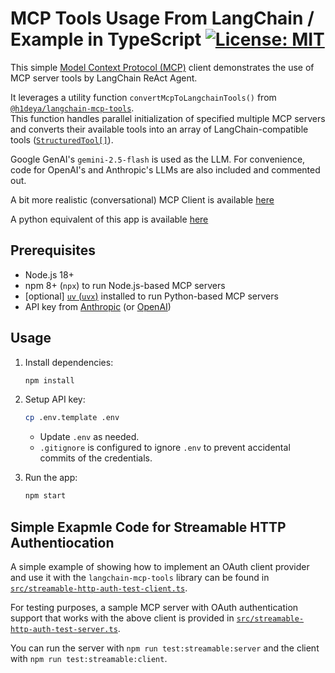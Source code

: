 # MCP Tools Usage From LangChain / Example in TypeScript [![License: MIT](https://img.shields.io/badge/License-MIT-blue.svg)](https://github.com/hideya/mcp-langchain-tools-ts-usage/blob/main/LICENSE)

This simple [Model Context Protocol (MCP)](https://modelcontextprotocol.io/)
client demonstrates the use of MCP server tools by LangChain ReAct Agent.

It leverages a utility function `convertMcpToLangchainTools()` from
[`@h1deya/langchain-mcp-tools`](https://www.npmjs.com/package/@h1deya/langchain-mcp-tools).  
This function handles parallel initialization of specified multiple MCP servers
and converts their available tools into an array of LangChain-compatible tools
([`StructuredTool[]`](https://api.js.langchain.com/classes/_langchain_core.tools.StructuredTool.html)).

Google GenAI's `gemini-2.5-flash` is used as the LLM.
For convenience, code for OpenAI's and Anthropic's LLMs are also included and commented out.

A bit more realistic (conversational) MCP Client is available
[here](https://github.com/hideya/mcp-client-langchain-ts)

A python equivalent of this app is available
[here](https://github.com/hideya/langchain-mcp-tools-py-usage)

## Prerequisites

- Node.js 18+
- npm 8+ (`npx`) to run Node.js-based MCP servers
- [optional] [`uv` (`uvx`)](https://docs.astral.sh/uv/getting-started/installation/)
  installed to run Python-based MCP servers
- API key from [Anthropic](https://console.anthropic.com/settings/keys)
  (or [OpenAI](https://platform.openai.com/api-keys))

## Usage

1. Install dependencies:

    ```bash
    npm install
    ```

2. Setup API key:
    ```bash
    cp .env.template .env
    ```
    - Update `.env` as needed.
    - `.gitignore` is configured to ignore `.env`
      to prevent accidental commits of the credentials.

3. Run the app:
    ```bash
    npm start
    ```

## Simple Exapmle Code for Streamable HTTP Authentiocation

A simple example of showing how to implement an OAuth client provider and
use it with the `langchain-mcp-tools` library can be found
in [`src/streamable-http-auth-test-client.ts`](src/streamable-http-auth-test-client.ts).  

For testing purposes, a sample MCP server with OAuth authentication support
that works with the above client is provided
in [`src/streamable-http-auth-test-server.ts`](src/streamable-http-auth-test-server.ts).  

You can run the server with `npm run test:streamable:server`
and the client with `npm run test:streamable:client`.
